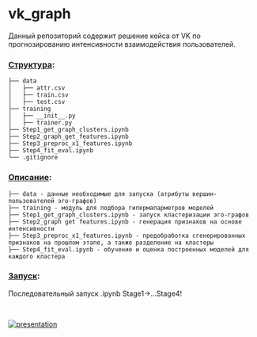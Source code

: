 # vk_graph

Данный репозиторий содержит решение кейса от VK по прогнозированию интенсивности взаимодействия пользователей.
### <u>Структура</u>: 
```
├── data 
│   ├── attr.csv
│   ├── train.csv 
│   ├── test.csv
├── training 
│   ├── __init__.py
│   ├── trainer.py
├── Step1_get_graph_clusters.ipynb
├── Step2_graph_get_features.ipynb
├── Step3_preproc_x1_features.ipynb
├── Step4_fit_eval.ipynb
└── .gitignore
```
### <u>Описание</u>:
```
├── data - данные необходимые для запуска (атрибуты вершин-пользователей эго-графов)
├── training - модуль для подбора гипермапарметров моделей 
├── Step1_get_graph_clusters.ipynb - запуск кластеризации эго-графов 
├── Step2_graph get features.ipynb - генерация признаков на основе интенсивности 
├── Step3_preproc_x1_features.ipynb - предобработка сгенерированных признаков на прошлом этапе, а также разделение на кластеры 
├── Step4_fit_eval.ipynb - обучение и оценка построенных моделей для каждого кластера
```
### <u>Запуск</u>:
Последовательный запуск .ipynb Stage1->...Stage4!

<!-- ![App Screenshot](https://via.placeholder.com/468x300?text=App+Screenshot+Here) -->
<br>

[![presentation](https://img.shields.io/badge/Microsoft_PowerPoint-B7472A?style=for-the-badge&logo=microsoft-powerpoint&logoColor=white&label=%D0%9F%D1%80%D0%B5%D0%B7%D0%B5%D0%BD%D1%82%D0%B0%D1%86%D0%B8%D1%8F)](https://disk.yandex.ru/i/BBSeICT6dVIuLg)
